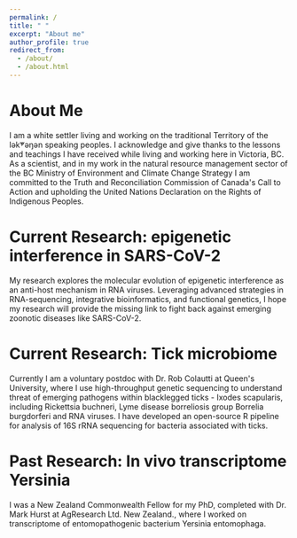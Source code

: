 ```yaml
---
permalink: /
title: " "
excerpt: "About me"
author_profile: true
redirect_from: 
  - /about/
  - /about.html
---
```


About Me
======

I am a white settler living and working on the traditional Territory of the lək̓ʷəŋən speaking peoples. I acknowledge and give thanks to the lessons and teachings I have received while living and working here in Victoria, BC. As a scientist, and in my work in the natural resource management sector of the BC Ministry of Environment and Climate Change Strategy I am committed to the Truth and Reconciliation Commission of Canada's Call to Action and upholding the United Nations Declaration on the Rights of Indigenous Peoples.

Current Research: epigenetic interference in SARS-CoV-2
======

My research explores the molecular evolution of epigenetic interference as an anti-host mechanism in RNA viruses. Leveraging advanced strategies in RNA-sequencing, integrative bioinformatics, and functional genetics, I hope my research will provide the missing link to fight back against emerging zoonotic diseases like SARS-CoV-2. 

Current Research: Tick microbiome
======

Currently I am a voluntary postdoc with Dr. Rob Colautti at Queen's University, where I use high-throughput genetic sequencing to understand threat of emerging pathogens within blacklegged ticks - Ixodes scapularis, including Rickettsia buchneri, Lyme disease borreliosis group Borrelia burgdorferi and RNA viruses. I have developed an open-source R pipeline for analysis of 16S rRNA sequencing for bacteria associated with ticks. 

Past Research: In vivo transcriptome Yersinia
======

I was a New Zealand Commonwealth Fellow for my PhD, completed with Dr. Mark Hurst at AgResearch Ltd. New Zealand., where I worked on transcriptome of entomopathogenic bacterium Yersinia entomophaga.
